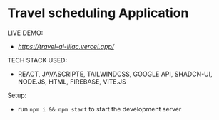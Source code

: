 # Travel scheduling Application 

LIVE DEMO:
- *https://travel-ai-lilac.vercel.app/*

TECH STACK USED:
- REACT, JAVASCRIPTE, TAILWINDCSS, GOOGLE API, SHADCN-UI, NODE.JS, HTML, FIREBASE, VITE.JS

Setup:
- run ```npm i && npm start```  to start the development server
